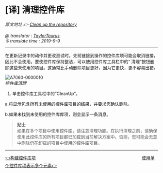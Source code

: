 # [译] 清理控件库

*原文地址 👉 [Clean up the repository][0]*

*@ translator : [TaylorTaurus](https://github.com/taylortaurus)*    
*♋ translate time : 2019-9-9*    

---

在更新记录中的动作并更改测试时，先前链接到操作的控件库项可能会取消链接，因此不会使用。要使控件库保持整洁，可以使用控件库工具栏中的“ 清理”按钮删除这些未使用的项目。这通常比手动删除项目更好，因为它更快，更不容易出错。

![A7060-0000010](https://gitee.com/taylortaurus/RX_UserGuide_GitBook_Picbed/raw/master/Repository/A7060-0000010.png)    
*控件库清理*

1. 单击控件库工具栏中的“CleanUp”。

a.将显示包含所有未使用的控件库项目的结果，并要求您确认删除。

b.如果未找到未使用的控件库库项，则会显示一条消息。


>**贴士**    
如果在多个项目中使用控件库，请注意清理功能。在执行清理之前，请确保使用此控件库的所有项目都已加载到当前解决方案中。否则，您可能会无意中删除仍在卸载的项目中使用的控件库项目。

---
[👈构建控件库项][1]&emsp;&emsp;&emsp;&emsp;&emsp;&emsp;&emsp;&emsp;&emsp;&emsp;&emsp;&emsp;&emsp;&emsp;&emsp;&emsp;&emsp;&emsp;&emsp;&emsp;&emsp;&emsp;&emsp;&emsp;&emsp;[使用单个控件库项表示多个元素👉][2]

[0]:https://www.ranorex.com/help/latest/ranorex-studio-fundamentals/repository/repository-cleanup/ 
[1]:.\structuring-repository-items.html
[2]:.\Represent-multiple-elements-with-a-single-repository-item.html
